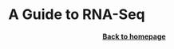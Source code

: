 # A Guide to RNA-Seq

<object data="../0.Background/NGS_RNA-Seq_eBook_US_Jul27_2020.pdf" width="950" height="1000" type='application/pdf'></object>

<p align="center"><b><a class="btn" href="https://genomicsaotearoa.github.io/RNA-seq-workshop/" style="background: var(--bs-dark);font-weight:bold">Back to homepage</a></b></p>



